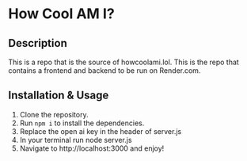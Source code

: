 # How Cool AM I?

## Description

This is a repo that is the source of howcoolami.lol. This is the repo that contains a frontend and backend to be run on Render.com.

## Installation & Usage

1. Clone the repository.
2. Run `npm i` to install the dependencies.
3. Replace the open ai key in the header of server.js
4. In your terminal run node server.js
5. Navigate to http://localhost:3000 and enjoy!